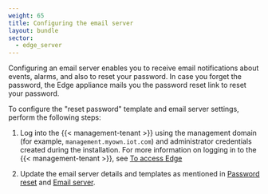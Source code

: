 ```yaml
---
weight: 65
title: Configuring the email server
layout: bundle
sector:
  - edge_server
---
```


Configuring an email server enables you to receive email notifications about events, alarms, and also to reset your password. In case you forget the password, the Edge appliance mails you the password reset link to reset your password.

To configure the "reset password" template and email server settings, perform the following steps:

1. Log into the {{< management-tenant >}} using the management domain (for example, `management.myown.iot.com`) and administrator credentials created during the installation. For more information on logging in to the {{< management-tenant >}}, see [To access Edge](/edge-kubernetes/installing-edge-on-k8/#to-access-cumulocity-iot-edge)

2. Update the email server details and templates as mentioned in [Password reset](/enterprise-tenant/customization/#password-reset) and [Email server](/enterprise-tenant/customization/#email-server).
